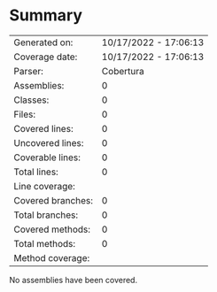﻿# Summary
|||
|:---|:---|
| Generated on: | 10/17/2022 - 17:06:13 |
| Coverage date: | 10/17/2022 - 17:06:13 |
| Parser: | Cobertura |
| Assemblies: | 0 |
| Classes: | 0 |
| Files: | 0 |
| Covered lines: | 0 |
| Uncovered lines: | 0 |
| Coverable lines: | 0 |
| Total lines: | 0 |
| Line coverage: |  |
| Covered branches: | 0 |
| Total branches: | 0 |
| Covered methods: | 0 |
| Total methods: | 0 |
| Method coverage: |  |

No assemblies have been covered.
